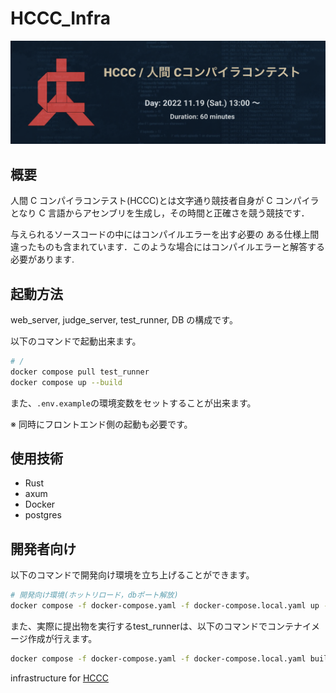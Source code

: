 # HCCC_Infra

![Logo](/Logo.png)

## 概要

人間 C コンパイラコンテスト(HCCC)とは文字通り競技者自身が C コンパイラとなり C 言語からアセンブリを生成し，その時間と正確さを競う競技です．

与えられるソースコードの中にはコンパイルエラーを出す必要の ある仕様上間違ったものも含まれています．このような場合にはコンパイルエラーと解答する必要があります.

## 起動方法

web_server, judge_server, test_runner, DB の構成です。

以下のコマンドで起動出来ます。

```bash
# /
docker compose pull test_runner
docker compose up --build
```

また、`.env.example`の環境変数をセットすることが出来ます。

※ 同時にフロントエンド側の起動も必要です。

## 使用技術

- Rust
- axum
- Docker
- postgres

## 開発者向け
以下のコマンドで開発向け環境を立ち上げることができます。

```bash
# 開発向け環境(ホットリロード，dbポート解放)
docker compose -f docker-compose.yaml -f docker-compose.local.yaml up --build
```

また、実際に提出物を実行するtest_runnerは、以下のコマンドでコンテナイメージ作成が行えます。

```bash
docker compose -f docker-compose.yaml -f docker-compose.local.yaml build test_runner
```

infrastructure for [HCCC](https://github.com/Alignof/Human_C_Compiler_Contest)
